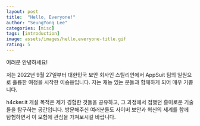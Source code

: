 ```yaml
---
layout: post
title:  "Hello, Everyone!"
author: "SeungYong Lee"
categories: [misc]
tags: [introduction]
image: assets/images/hello,everyone-title.gif
rating: 5
---
```


여러분 안녕하세요!

저는 2022년 9월 27일부터 대한민국 보안 회사인 스틸리언에서 AppSuit 팀의 일원으로 훌륭한 여정을 시작한 이승용입니다. 저는 재능 있는 분들과 함께하게 되어 매우 기쁩니다.

h4cker.it 개설 목적은 제가 경험한 것들을 공유하고, 그 과정에서 접했던 흥미로운 기술들을 탐구하는 공간입니다. 방문해주신 여러분들도 사이버 보안과 혁신의 세계를 함께 탐험하면서 이 모험에 관심을 가져보시길 바랍니다.